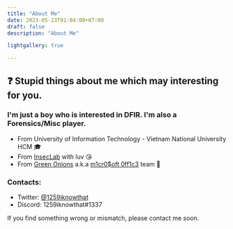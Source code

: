 ```yaml
---
title: "About Me"
date: 2023-05-23T01:04:00+07:00
draft: false
description: "About Me"

lightgallery: true

---
```


## ❓ Stupid things about me which may interesting for you.

### I'm just a boy who is interested in DFIR. I'm also a Forensics/Misc player.

* From University of Information Technology - Vietnam National University HCM 🎓
* From [InsecLab](https://inseclab.uit.edu.vn/) with luv 😘
* From [Green Onions](https://ctftime.org/team/194346) a.k.a [m1cr0$oft 0ff1c3](https://ctftime.org/team/194346) team 🧅

### Contacts:

* Twitter: [@1259iknowthat](https://twitter.com/1259iknowthat)
* Discord: 1259iknowthat#1337

If you find something wrong or mismatch, please contact me soon.